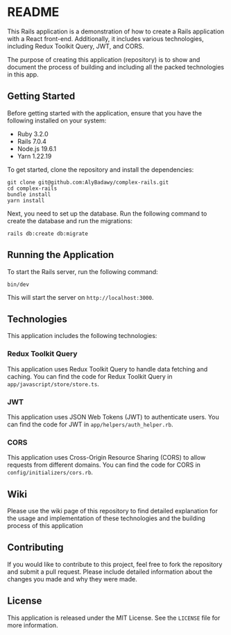 # README

This Rails application is a demonstration of how to create a Rails application with a React front-end. Additionally, it includes various technologies, including Redux Toolkit Query, JWT, and CORS.

The purpose of creating this application (repository) is to show and document the process of building and including all the packed technologies in this app.

## Getting Started

Before getting started with the application, ensure that you have the following installed on your system:

- Ruby 3.2.0
- Rails 7.0.4
- Node.js 19.6.1
- Yarn 1.22.19

To get started, clone the repository and install the dependencies:

```
git clone git@github.com:AlyBadawy/complex-rails.git
cd complex-rails
bundle install
yarn install
```

Next, you need to set up the database. Run the following command to create the database and run the migrations:

```
rails db:create db:migrate
```

## Running the Application

To start the Rails server, run the following command:

```
bin/dev
```

This will start the server on `http://localhost:3000`.

## Technologies

This application includes the following technologies:

### Redux Toolkit Query

This application uses Redux Toolkit Query to handle data fetching and caching. You can find the code for Redux Toolkit Query in `app/javascript/store/store.ts`.

### JWT

This application uses JSON Web Tokens (JWT) to authenticate users. You can find the code for JWT in `app/helpers/auth_helper.rb`.

### CORS

This application uses Cross-Origin Resource Sharing (CORS) to allow requests from different domains. You can find the code for CORS in `config/initializers/cors.rb`.

## Wiki

Please use the wiki page of this repository to find detailed explanation for the usage and implementation of these technologies and the building process of this application

## Contributing

If you would like to contribute to this project, feel free to fork the repository and submit a pull request. Please include detailed information about the changes you made and why they were made.

## License

This application is released under the MIT License. See the `LICENSE` file for more information.
